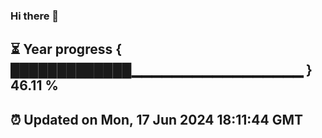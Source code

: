 ### Hi there 👋
⏳ Year progress { █████████████▁▁▁▁▁▁▁▁▁▁▁▁▁▁▁▁▁ } 46.11 %
---
⏰ Updated on Mon, 17 Jun 2024 18:11:44 GMT
---

